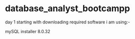 # database_analyst_bootcampp

day 1 
starting with downloading required software 
i am using:-

mySQL installer 8.0.32
